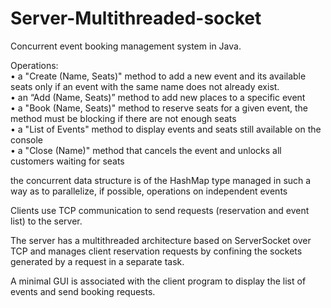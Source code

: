 # Server-Multithreaded-socket
Concurrent event booking management system in Java.

Operations: <br>
• a "Create (Name, Seats)" method to add a new event and its available seats only if an event with the same name does not already exist.<br>
• an “Add (Name, Seats)” method to add new places to a specific event<br>
• a "Book (Name, Seats)" method to reserve seats for a given event, the method must be blocking if there are not enough seats<br>
• a "List of Events" method to display events and seats still available on the console<br>
• a "Close (Name)" method that cancels the event and unlocks all customers waiting for seats<br>

the concurrent data structure is of the HashMap type managed in such a way as to parallelize, if possible, operations on independent events

Clients use TCP communication to send requests (reservation and event list) to the server.

The server has a multithreaded architecture based on ServerSocket over TCP and manages client reservation requests by confining the sockets generated by a request in a separate task.

A minimal GUI is associated with the client program to display the list of events and send booking requests.
